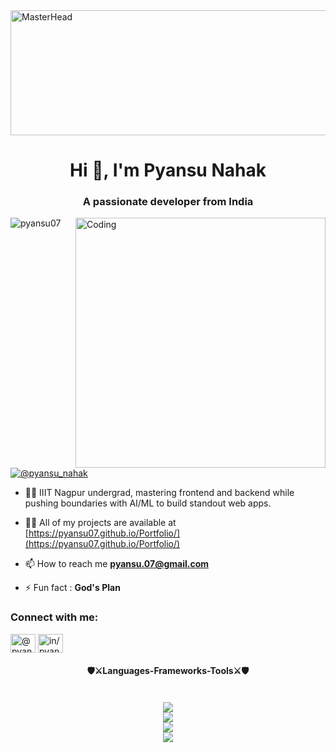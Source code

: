 <img src="https://i.pinimg.com/originals/d4/81/f3/d481f3c72e283309071f79e01b05c06d.gif" width="1050" height="200" alt="MasterHead">
<h1 align="center">Hi 👋, I'm Pyansu Nahak</h1>
<h3 align="center">A passionate developer from India</h3>
<img align="right" alt="Coding" width="400" src="https://cdn.dribbble.com/users/330915/screenshots/3587000/10_coding_dribbble.gif">

<p align="left"> <img src="https://komarev.com/ghpvc/?username=pyansu07&label=Profile%20views&color=0e75b6&style=flat" alt="pyansu07" /> </p>

<p align="left"> <a href="https://twitter.com/@pyansu_nahak" target="blank"><img src="https://img.shields.io/twitter/follow/@pyansu_nahak?logo=twitter&style=for-the-badge" alt="@pyansu_nahak" /></a> </p>

- 👨‍💻  IIIT Nagpur undergrad, mastering frontend and backend while pushing boundaries with AI/ML to build standout web apps.

- 👨‍💻 All of my projects are available at [https://pyansu07.github.io/Portfolio/](https://pyansu07.github.io/Portfolio/)

- 📫 How to reach me **pyansu.07@gmail.com**

- ⚡ Fun fact : **God's Plan**

<h3 align="left">Connect with me:</h3>
<p align="left">
<a href="https://twitter.com/@pyansu_nahak" target="blank"><img align="center" src="https://raw.githubusercontent.com/rahuldkjain/github-profile-readme-generator/master/src/images/icons/Social/twitter.svg" alt="@pyansu_nahak" height="30" width="40" /></a>
<a href="https://linkedin.com/in/in/pyansu-nahak-015a3024b" target="blank"><img align="center" src="https://raw.githubusercontent.com/rahuldkjain/github-profile-readme-generator/master/src/images/icons/Social/linked-in-alt.svg" alt="in/pyansu-nahak-015a3024b" height="30" width="40" /></a>
</p>

<h4 align="center">🛡️⚔️Languages-Frameworks-Tools⚔️🛡️</h4>
<br/>
<div align="center">
<a href="https://skillicons.dev">
<img src="https://skillicons.dev/icons?i=mongodb,mysql,postgres,redis,firebase"/><br>
<img src="https://skillicons.dev/icons?i=js,html,css,c,cpp,typescript,php,python,java"/><br>
<img src="https://skillicons.dev/icons?i=react,nextjs,nodejs,express,vite,bootstrap,redux,tailwind,threejs,babel,materialui,qt"/><br>
<img src="https://skillicons.dev/icons?i=tensorflow,sklearn,ps,figma,matlab,postman,linux,github,git,stackoverflow,androidstudio,idea,sublime,vscode,visualstudio"/>
</a>
</div>


